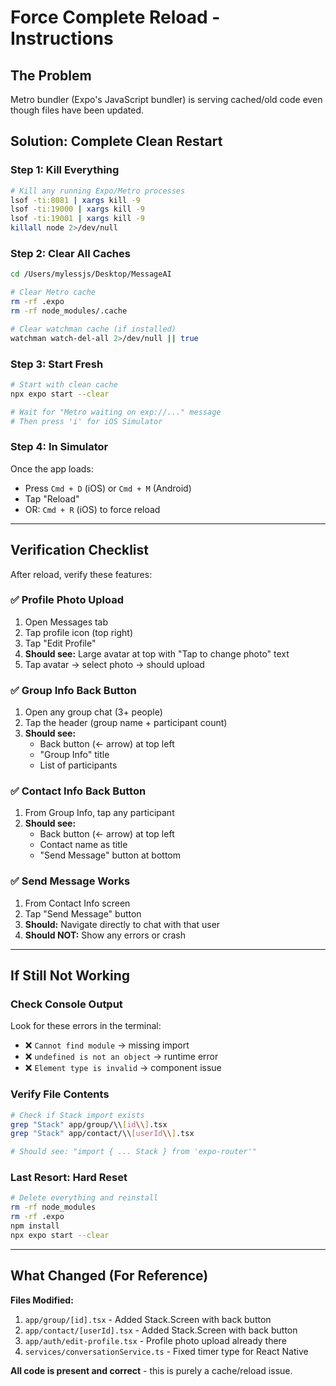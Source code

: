 # Force Complete Reload - Instructions

## The Problem
Metro bundler (Expo's JavaScript bundler) is serving cached/old code even though files have been updated.

## Solution: Complete Clean Restart

### Step 1: Kill Everything
```bash
# Kill any running Expo/Metro processes
lsof -ti:8081 | xargs kill -9
lsof -ti:19000 | xargs kill -9
lsof -ti:19001 | xargs kill -9
killall node 2>/dev/null
```

### Step 2: Clear All Caches
```bash
cd /Users/mylessjs/Desktop/MessageAI

# Clear Metro cache
rm -rf .expo
rm -rf node_modules/.cache

# Clear watchman cache (if installed)
watchman watch-del-all 2>/dev/null || true
```

### Step 3: Start Fresh
```bash
# Start with clean cache
npx expo start --clear

# Wait for "Metro waiting on exp://..." message
# Then press 'i' for iOS Simulator
```

### Step 4: In Simulator
Once the app loads:
- Press `Cmd + D` (iOS) or `Cmd + M` (Android)
- Tap "Reload"
- OR: `Cmd + R` (iOS) to force reload

---

## Verification Checklist

After reload, verify these features:

### ✅ Profile Photo Upload
1. Open Messages tab
2. Tap profile icon (top right)
3. Tap "Edit Profile"
4. **Should see:** Large avatar at top with "Tap to change photo" text
5. Tap avatar → select photo → should upload

### ✅ Group Info Back Button
1. Open any group chat (3+ people)
2. Tap the header (group name + participant count)
3. **Should see:** 
   - Back button (← arrow) at top left
   - "Group Info" title
   - List of participants

### ✅ Contact Info Back Button
1. From Group Info, tap any participant
2. **Should see:**
   - Back button (← arrow) at top left
   - Contact name as title
   - "Send Message" button at bottom

### ✅ Send Message Works
1. From Contact Info screen
2. Tap "Send Message" button
3. **Should:** Navigate directly to chat with that user
4. **Should NOT:** Show any errors or crash

---

## If Still Not Working

### Check Console Output
Look for these errors in the terminal:
- ❌ `Cannot find module` → missing import
- ❌ `undefined is not an object` → runtime error
- ❌ `Element type is invalid` → component issue

### Verify File Contents
```bash
# Check if Stack import exists
grep "Stack" app/group/\\[id\\].tsx
grep "Stack" app/contact/\\[userId\\].tsx

# Should see: "import { ... Stack } from 'expo-router'"
```

### Last Resort: Hard Reset
```bash
# Delete everything and reinstall
rm -rf node_modules
rm -rf .expo
npm install
npx expo start --clear
```

---

## What Changed (For Reference)

**Files Modified:**
1. `app/group/[id].tsx` - Added Stack.Screen with back button
2. `app/contact/[userId].tsx` - Added Stack.Screen with back button  
3. `app/auth/edit-profile.tsx` - Profile photo upload already there
4. `services/conversationService.ts` - Fixed timer type for React Native

**All code is present and correct** - this is purely a cache/reload issue.

